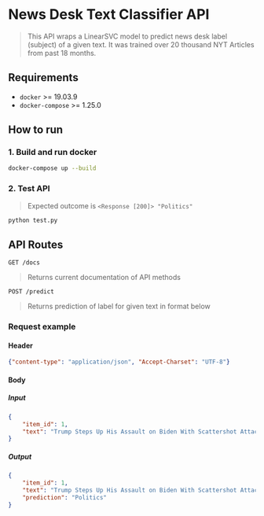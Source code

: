 # News Desk Text Classifier API

> This API wraps a LinearSVC model to predict news desk label (subject) of a given text. It was trained over 20 thousand NYT Articles from past 18 months.

## Requirements

* `docker` >= 19.03.9
* `docker-compose` >= 1.25.0

## How to run

### 1. Build and run docker

```bash
docker-compose up --build
```

### 2. Test API

> Expected outcome is `<Response [200]> "Politics"`

```bash
python test.py
```

## API Routes

`GET /docs`

> Returns current documentation of API methods

`POST /predict`

> Returns prediction of label for given text in format below

### Request example

#### Header

```json
{"content-type": "application/json", "Accept-Charset": "UTF-8"}
```

#### Body

##### Input

```json
{
    "item_id": 1,
    "text": "Trump Steps Up His Assault on Biden With Scattershot Attacks, Many False"
}
```

##### Output

```json
{
    "item_id": 1,
    "text": "Trump Steps Up His Assault on Biden With Scattershot Attacks, Many False",
    "prediction": "Politics"
}
```
